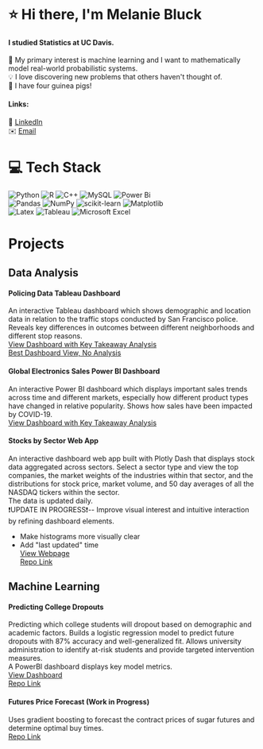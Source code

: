 # ⭐ Hi there, I'm Melanie Bluck
#### I studied Statistics at UC Davis.
:game_die: My primary interest is machine learning and I want to mathematically model real-world probabilistic systems. <br>
💡 I love discovering new problems that others haven't thought of. <br>
:carrot: I have four guinea pigs! 
#### Links: <br>
<!--
:globe_with_meridians: [My website](https://mbluck.github.io/portfolio/)  <br>
-->
:briefcase: [LinkedIn](https://www.linkedin.com/in/melanie-bluck-532850162/) <br>
:envelope: [Email](mailto:m.bluck1@gmail.com)  <br>

# 💻 Tech Stack
![Python](https://img.shields.io/badge/python-3670A0?style=for-the-badge&logo=python&logoColor=ffdd54) ![R](https://img.shields.io/badge/r-%23276DC3.svg?style=for-the-badge&logo=r&logoColor=white) ![C++](https://img.shields.io/badge/c++-%2300599C.svg?style=for-the-badge&logo=c%2B%2B&logoColor=white) ![MySQL](https://img.shields.io/badge/mysql-4479A1.svg?style=for-the-badge&logo=mysql&logoColor=white) ![Power Bi](https://img.shields.io/badge/power_bi-F2C811?style=for-the-badge&logo=powerbi&logoColor=black)<br>
![Pandas](https://img.shields.io/badge/pandas-%23150458.svg?style=for-the-badge&logo=pandas&logoColor=white) ![NumPy](https://img.shields.io/badge/numpy-%23013243.svg?style=for-the-badge&logo=numpy&logoColor=white) ![scikit-learn](https://img.shields.io/badge/scikit--learn-%23F7931E.svg?style=for-the-badge&logo=scikit-learn&logoColor=white) ![Matplotlib](https://img.shields.io/badge/Matplotlib-%23ffffff.svg?style=for-the-badge&logo=Matplotlib&logoColor=black) <br>
![Latex](https://img.shields.io/badge/LaTeX-47A141?style=for-the-badge&logo=LaTeX&logoColor=white) ![Tableau](https://img.shields.io/badge/Tableau-E97627?style=for-the-badge&logo=Tableau&logoColor=white) ![Microsoft Excel](https://img.shields.io/badge/Microsoft_Excel-217346?style=for-the-badge&logo=microsoft-excel&logoColor=white)

# Projects
## Data Analysis
#### Policing Data Tableau Dashboard
An interactive Tableau dashboard which shows demographic and location data in relation to the traffic stops
conducted by San Francisco police. Reveals key differences in outcomes between different neighborhoods and
different stop reasons. <br>
[View Dashboard with Key Takeaway Analysis](https://mavenanalytics.io/project/34135) <br>
[Best Dashboard View, No Analysis](https://public.tableau.com/views/SanFranciscoPoliceStops_17492456970570/Dashboard1?:language=en-US&publish=yes&:sid=&:redirect=auth&:display_count=n&:origin=viz_share_link) 

#### Global Electronics Sales Power BI Dashboard
An interactive Power BI dashboard which displays important sales trends across time and different markets,
especially how different product types have changed in relative popularity. 
Shows how sales have been impacted by COVID-19. <br>
[View Dashboard with Key Takeaway Analysis](https://mavenanalytics.io/project/35470)

#### Stocks by Sector Web App
An interactive dashboard web app built with Plotly Dash that displays stock data aggregated across sectors. 
Select a sector type and view the top companies, the market weights of the industries within that sector, and the distributions for stock price, market volume, and 50 day averages of all the NASDAQ tickers within the sector.<br>
The data is updated daily. <br> 
❗UPDATE IN PROGRESS❗-- Improve visual interest and intuitive interaction by refining dashboard elements. <br>
* Make histograms more visually clear
* Add "last updated" time <br>
[View Webpage](https://stocks-by-sector-dc190b45069c.herokuapp.com/) <br>
[Repo Link](https://github.com/mbluck/Stocks-by-Sector-Analysis)


## Machine Learning
#### Predicting College Dropouts
Predicting which college students will dropout based on demographic and academic factors. Builds a logistic regression model to predict future dropouts with 87% accuracy and well-generalized fit. Allows university administration to identify at-risk students and provide targeted intervention measures. <br>
A PowerBI dashboard displays key model metrics. <br>
[View Dashboard](https://app.powerbi.com/view?r=eyJrIjoiOTczNDU2YzEtNTIxNy00ZGIxLWJiZDctZDlkYWYyN2ZhZTBjIiwidCI6IjEzNjQ4ZWJlLTJiMGItNGY3Mi1hMzAxLTRjYmNkYmZiZmYxYiJ9) <br>
[Repo Link](https://github.com/mbluck/College-Dropout-Prediction)

#### Futures Price Forecast (Work in Progress)
Uses gradient boosting to forecast the contract prices of sugar futures and determine optimal buy times. <br>
[Repo Link](https://github.com/mbluck/Futures-Price-Forecast)
